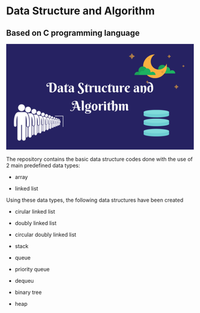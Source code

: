 # Data Structure and Algorithm

## Based on C programming language

![DSA](dsa.png)

The repository contains the basic data structure codes done with the use of 2 main predefined data types:

* array

* linked list



Using these data types, the following data structures have been created

+ cirular linked list

+ doubly linked list

+ circular doubly linked list

+ stack

+ queue

+ priority queue

+ dequeu

+ binary tree

+ heap

